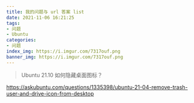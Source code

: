 ```yaml
---
title: 我的问题与 url 答案 list
date: 2021-11-06 16:21:25
tags:
- 问题
- Ubuntu
categories:
- 问题
index_img: https://i.imgur.com/7317ouf.png
banner_img: https://i.imgur.com/7317ouf.png
---
```


> Ubuntu 21.10 如何隐藏桌面图标？

<https://askubuntu.com/questions/1335398/ubuntu-21-04-remove-trash-user-and-drive-icon-from-desktop>

